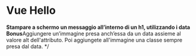 **Vue Hello**
===
**Stampare a schermo un messaggio all’interno di un h1, utilizzando i data**
**Bonus**Aggiungere un’immagine presa anch’essa da un data assieme al valore alt dell'attributo. Poi aggiungete all'immagine una classe sempre presa dal data. */
